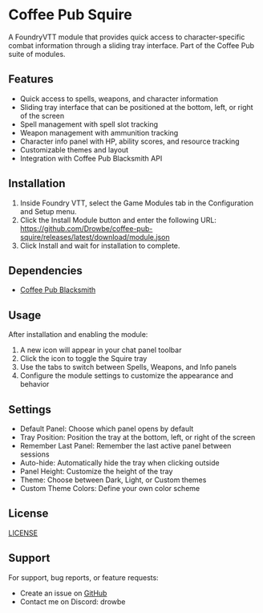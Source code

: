 # Coffee Pub Squire

A FoundryVTT module that provides quick access to character-specific combat information through a sliding tray interface. Part of the Coffee Pub suite of modules.

## Features

- Quick access to spells, weapons, and character information
- Sliding tray interface that can be positioned at the bottom, left, or right of the screen
- Spell management with spell slot tracking
- Weapon management with ammunition tracking
- Character info panel with HP, ability scores, and resource tracking
- Customizable themes and layout
- Integration with Coffee Pub Blacksmith API

## Installation

1. Inside Foundry VTT, select the Game Modules tab in the Configuration and Setup menu.
2. Click the Install Module button and enter the following URL: https://github.com/Drowbe/coffee-pub-squire/releases/latest/download/module.json
3. Click Install and wait for installation to complete.

## Dependencies

- [Coffee Pub Blacksmith](https://github.com/Drowbe/coffee-pub-blacksmith)

## Usage

After installation and enabling the module:

1. A new icon will appear in your chat panel toolbar
2. Click the icon to toggle the Squire tray
3. Use the tabs to switch between Spells, Weapons, and Info panels
4. Configure the module settings to customize the appearance and behavior

## Settings

- Default Panel: Choose which panel opens by default
- Tray Position: Position the tray at the bottom, left, or right of the screen
- Remember Last Panel: Remember the last active panel between sessions
- Auto-hide: Automatically hide the tray when clicking outside
- Panel Height: Customize the height of the tray
- Theme: Choose between Dark, Light, or Custom themes
- Custom Theme Colors: Define your own color scheme

## License

[LICENSE](LICENSE)

## Support

For support, bug reports, or feature requests:
- Create an issue on [GitHub](https://github.com/Drowbe/coffee-pub-squire/issues)
- Contact me on Discord: drowbe 